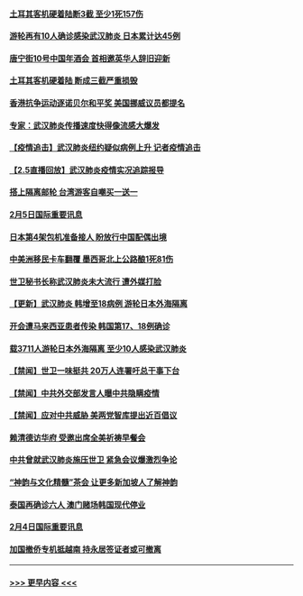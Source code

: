 #### [土耳其客机硬着陆断3截 至少1死157伤](../pages/prog202/a102770508.md?t=02061322) 
#### [游轮再有10人确诊感染武汉肺炎 日本累计达45例](../pages/prog202/a102770476.md?t=02061322) 
#### [唐宁街10号中国年酒会 首相邀英华人辞旧迎新](../pages/prog202/a102770458.md?t=02061322) 
#### [土耳其客机硬着陆 断成三截严重损毁](../pages/prog202/a102770239.md?t=02061322) 
#### [香港抗争运动逐诺贝尔和平奖 美国挪威议员都提名](../pages/prog202/a102770390.md?t=02061322) 
#### [专家：武汉肺炎传播速度快得像流感大爆发](../pages/prog202/a102770132.md?t=02061322) 
#### [【疫情追击】武汉肺炎纽约疑似病例上升 记者疫情追击](../pages/prog202/a102770000.md?t=02061322) 
#### [【2.5直播回放】武汉肺炎疫情实况追踪报导](../pages/prog202/a102769913.md?t=02061322) 
#### [搭上隔离邮轮 台湾游客自嘲买一送一](../pages/prog202/a102769845.md?t=02061322) 
#### [2月5日国际重要讯息](../pages/prog202/a102769821.md?t=02061322) 
#### [日本第4架包机准备接人 盼放行中国配偶出境](../pages/prog202/a102769765.md?t=02061322) 
#### [中美洲移民卡车翻覆 墨西哥北上公路酿1死81伤](../pages/prog202/a102769703.md?t=02061322) 
#### [世卫秘书长称武汉肺炎未大流行 遭外媒打脸](../pages/prog202/a102769679.md?t=02061322) 
#### [【更新】武汉肺炎 韩增至18病例 游轮日本外海隔离](../pages/prog202/a102758911.md?t=02061322) 
#### [开会遭马来西亚患者传染 韩国第17、18例确诊](../pages/prog202/a102769600.md?t=02061322) 
#### [载3711人游轮日本外海隔离 至少10人感染武汉肺炎](../pages/prog202/a102769538.md?t=02061322) 
#### [【禁闻】世卫一味挺共 20万人连署吁总干事下台](../pages/prog202/a102769445.md?t=02061322) 
#### [【禁闻】中共外交部发言人曝中共隐瞒疫情](../pages/prog202/a102769400.md?t=02061322) 
#### [【禁闻】应对中共威胁 美两党智库提出近百倡议](../pages/prog202/a102769357.md?t=02061322) 
#### [赖清德访华府  受邀出席全美祈祷早餐会](../pages/prog202/a102769350.md?t=02061322) 
#### [中共曾就武汉肺炎施压世卫 紧急会议爆激烈争论](../pages/prog202/a102769312.md?t=02061322) 
#### [“神韵与文化精髓”茶会 让更多新加坡人了解神韵](../pages/prog202/a102769286.md?t=02061322) 
#### [泰国再确诊六人 澳门赌场韩国现代停业](../pages/prog202/a102769239.md?t=02061322) 
#### [2月4日国际重要讯息](../pages/prog202/a102768884.md?t=02061322) 
#### [加国撤侨专机抵越南 持永居签证者或可撤离](../pages/prog202/a102768877.md?t=02061322) 

----
#### [ >>> 更早内容 <<< ](../indexes/prog202-earlier.md)
